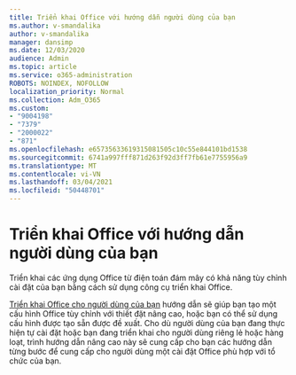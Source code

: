 ```yaml
---
title: Triển khai Office với hướng dẫn người dùng của bạn
ms.author: v-smandalika
author: v-smandalika
manager: dansimp
ms.date: 12/03/2020
audience: Admin
ms.topic: article
ms.service: o365-administration
ROBOTS: NOINDEX, NOFOLLOW
localization_priority: Normal
ms.collection: Adm_O365
ms.custom:
- "9004198"
- "7379"
- "2000022"
- "871"
ms.openlocfilehash: e65735633619315081505c10c55e844101bd1538
ms.sourcegitcommit: 6741a997fff871d263f92d3ff7fb61e7755956a9
ms.translationtype: MT
ms.contentlocale: vi-VN
ms.lasthandoff: 03/04/2021
ms.locfileid: "50448701"
---
```

# <a name="deploy-office-to-your-users-guide"></a>Triển khai Office với hướng dẫn người dùng của bạn

Triển khai các ứng dụng Office từ điện toán đám mây có khả năng tùy chỉnh cài đặt của bạn bằng cách sử dụng công cụ triển khai Office.

[Triển khai Office cho người dùng của bạn](https://go.microsoft.com/fwlink/?linkid=2146451) hướng dẫn sẽ giúp bạn tạo một cấu hình Office tùy chỉnh với thiết đặt nâng cao, hoặc bạn có thể sử dụng cấu hình được tạo sẵn được đề xuất. Cho dù người dùng của bạn đang thực hiện tự cài đặt hoặc bạn đang triển khai cho người dùng riêng lẻ hoặc hàng loạt, trình hướng dẫn nâng cao này sẽ cung cấp cho bạn các hướng dẫn từng bước để cung cấp cho người dùng một cài đặt Office phù hợp với tổ chức của bạn.